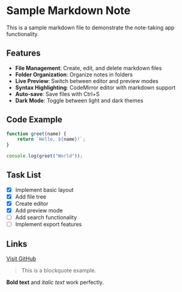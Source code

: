 # Sample Markdown Note

This is a sample markdown file to demonstrate the note-taking app functionality.

## Features

- **File Management**: Create, edit, and delete markdown files
- **Folder Organization**: Organize notes in folders
- **Live Preview**: Switch between editor and preview modes
- **Syntax Highlighting**: CodeMirror editor with markdown support
- **Auto-save**: Save files with Ctrl+S
- **Dark Mode**: Toggle between light and dark themes

## Code Example

```javascript
function greet(name) {
    return `Hello, ${name}!`;
}

console.log(greet("World"));
```

## Task List

- [x] Implement basic layout
- [x] Add file tree
- [x] Create editor
- [x] Add preview mode
- [ ] Add search functionality
- [ ] Implement export features

## Links

[Visit GitHub](https://github.com)

> This is a blockquote example.

**Bold text** and *italic text* work perfectly.